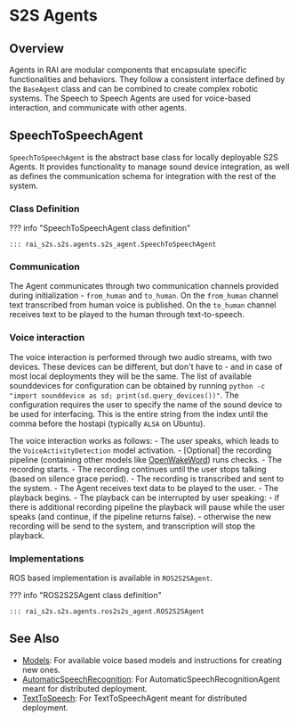 # S2S Agents

## Overview

Agents in RAI are modular components that encapsulate specific functionalities and behaviors. They follow a consistent interface defined by the `BaseAgent` class and can be combined to create complex robotic systems. The Speech to Speech Agents are used for voice-based interaction, and communicate with other agents.

## SpeechToSpeechAgent

`SpeechToSpeechAgent` is the abstract base class for locally deployable S2S Agents. It provides functionality to manage sound device integration, as well as defines the communication schema for integration with the rest of the system.

### Class Definition

??? info "SpeechToSpeechAgent class definition"

    ::: rai_s2s.s2s.agents.s2s_agent.SpeechToSpeechAgent

### Communication

The Agent communicates through two communication channels provided during initialization - `from_human` and `to_human`.
On the `from_human` channel text transcribed from human voice is published.
On the `to_human` channel receives text to be played to the human through text-to-speech.

### Voice interaction

The voice interaction is performed through two audio streams, with two devices.
These devices can be different, but don't have to - and in case of most local deployments they will be the same.
The list of available sounddevices for configuration can be obtained by running `python -c "import sounddevice as sd; print(sd.query_devices())"`.
The configuration requires the user to specify the name of the sound device to be used for interfacing.
This is the entire string from the index until the comma before the hostapi (typically `ALSA` on Ubuntu).

The voice interaction works as follows: - The user speaks, which leads to the `VoiceActivityDetection` model activation. - \[Optional\] the recording pipeline (containing other models like [OpenWakeWord](../models/overview.md)) runs checks. - The recording starts. - The recording continues until the user stops talking (based on silence grace period). - The recording is transcribed and sent to the system. - The Agent receives text data to be played to the user. - The playback begins. - The playback can be interrupted by user speaking: - if there is additional recording pipeline the playback will pause while the user speaks (and continue, if the pipeline returns false). - otherwise the new recording will be send to the system, and transcription will stop the playback.

### Implementations

ROS based implementation is available in `ROS2S2SAgent`.

??? info "ROS2S2SAgent class definition"

    ::: rai_s2s.s2s.agents.ros2s2s_agent.ROS2S2SAgent

## See Also

-   [Models](../models/overview.md): For available voice based models and instructions for creating new ones.
-   [AutomaticSpeechRecognition](asr.md): For AutomaticSpeechRecognitionAgent meant for distributed deployment.
-   [TextToSpeech](tts.md): For TextToSpeechAgent meant for distributed deployment.
